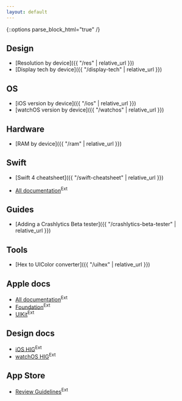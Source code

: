 ```yaml
---
layout: default
---
```

{::options parse_block_html="true" /}

<div class="row"><div class="col-sm-6">

## Design

* [Resolution by device]({{ "/res" | relative_url }})
* [Display tech by device]({{ "/display-tech" | relative_url }})

## OS

* [iOS version by device]({{ "/ios" | relative_url }})
* [watchOS version by device]({{ "/watchos" | relative_url }})

## Hardware

* [RAM by device]({{ "/ram" | relative_url }})

## Swift

* [Swift 4 cheatsheet]({{ "/swift-cheatsheet" | relative_url }})
<!-- * [Arrays cheatsheet]({{ "/arrays-cheatsheet" | relative_url }}) -->
* [All documentation](https://swift.org/documentation/)<sup class="ext">Ext</sup>

## Guides

* [Adding a Crashlytics Beta tester]({{ "/crashlytics-beta-tester" | relative_url }})

</div><div class="col-sm-6">

## Tools

* [Hex to UIColor converter]({{ "/uihex" | relative_url }})

## Apple docs

* [All documentation](https://developer.apple.com/documentation/)<sup class="ext">Ext</sup>
* [Foundation](https://developer.apple.com/documentation/foundation)<sup class="ext">Ext</sup>
* [UIKit](https://developer.apple.com/documentation/uikit)<sup class="ext">Ext</sup>

## Design docs

* [iOS HIG](https://developer.apple.com/ios/human-interface-guidelines/overview/themes/)<sup class="ext">Ext</sup>
* [watchOS HIG](https://developer.apple.com/watchos/human-interface-guidelines/overview/themes/)<sup class="ext">Ext</sup>

## App Store

* [Review Guidelines](https://developer.apple.com/app-store/review/guidelines/)<sup class="ext">Ext</sup>

</div></div>
